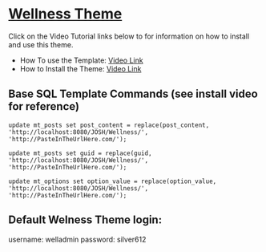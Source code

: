 # [Wellness Theme](http://pivitmarketing.com)

Click on the Video Tutorial links below to for information on how to install and use this theme. 

* How To use the Template: [Video Link]()
* How to Install the Theme: [Video Link]()

## Base SQL Template Commands (see install video for reference)
```update mt_posts set post_content = replace(post_content, 'http://localhost:8080/JOSH/Wellness/', 'http://PasteInTheUrlHere.com/');```

```update mt_posts set guid = replace(guid, 'http://localhost:8080/JOSH/Wellness/', 'http://PasteInTheUrlHere.com/');```

```update mt_options set option_value = replace(option_value, 'http://localhost:8080/JOSH/Wellness/', 'http://PasteInTheUrlHere.com/');```

## Default Welness Theme login:

username: welladmin
password: silver612